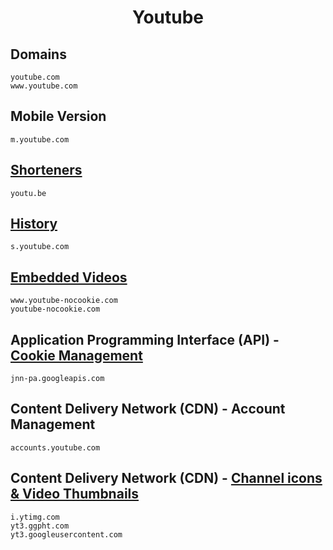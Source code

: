 <h1 align="center">Youtube</h1>

## Domains

```
youtube.com	
www.youtube.com	
```

## Mobile Version

```
m.youtube.com
```

## [Shorteners](https://www.reddit.com/r/explainlikeimfive/comments/2b1grt/eli5_on_reddit_why_are_links_to_youtube_sometimes/)

```
youtu.be
```

## [History](https://www.reddit.com/r/pihole/comments/dw428p/what_is_syoutubecom/)

```
s.youtube.com
```

## [Embedded Videos](https://www.youtube.com/watch?v=UsFCsRbYDyA)

```
www.youtube-nocookie.com
youtube-nocookie.com
```

## Application Programming Interface (API) - [Cookie Management](https://tipsforefficiency.com/jnn-pa-googleapis-com/)

```
jnn-pa.googleapis.com
```

## Content Delivery Network (CDN) - Account Management

```
accounts.youtube.com
```

## Content Delivery Network (CDN) - [Channel icons & Video Thumbnails](https://www.reddit.com/r/privacy/comments/q5h62m/what_is_ggphtcom/)

```
i.ytimg.com	
yt3.ggpht.com
yt3.googleusercontent.com
```

